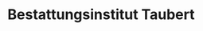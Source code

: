 ---
title: "Bestattungsinstitut Taubert"
url: /werra-suhl-tal/bestattungsinstitut-taubert/
shop: Bestattungen
---